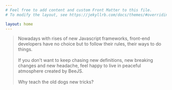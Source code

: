 ```yaml
---
# Feel free to add content and custom Front Matter to this file.
# To modify the layout, see https://jekyllrb.com/docs/themes/#overriding-theme-defaults

layout: home
---
```


>Nowadays with rises of new Javascript frameworks, front-end developers have no choice but to follow their rules, their ways to do things.<br> <br> 
>If you don't want to keep chasing new definitions, new breaking changes and new headache, feel happy to live in peaceful atmosphere created by BeeJS.<br> <br> 
>Why teach the old dogs new tricks?